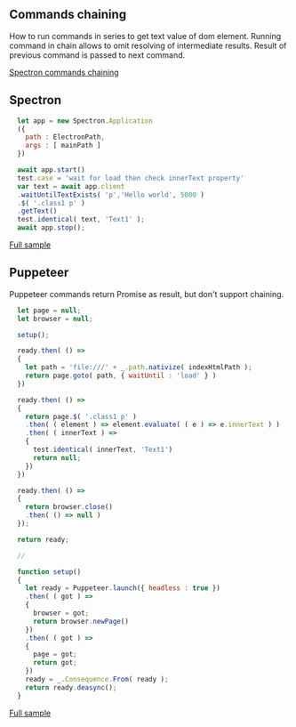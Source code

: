 ## Commands chaining
How to run commands in series to get text value of dom element.
Running command in chain allows to omit resolving of intermediate results. 
Result of previous command is passed to next command.

[Spectron commands chaining](https://webdriver.io/docs/pageobjects.html#chaining-commands)

## Spectron
```javascript
  let app = new Spectron.Application
  ({
    path : ElectronPath,
    args : [ mainPath ]
  })

  await app.start()
  test.case = 'wait for load then check innerText property'
  var text = await app.client
  .waitUntilTextExists( 'p','Hello world', 5000 )
  .$( '.class1 p' )
  .getText()
  test.identical( text, 'Text1' );
  await app.stop();
```
[Full sample](../../../sample/spectron/Chaining.test.s)

## Puppeteer

Puppeteer commands return Promise as result, but don't support chaining.

```javascript
  let page = null;
  let browser = null;

  setup();

  ready.then( () =>
  {
    let path = 'file:///' + _.path.nativize( indexHtmlPath );
    return page.goto( path, { waitUntil : 'load' } )
  })

  ready.then( () =>
  {
    return page.$( '.class1 p' )
    .then( ( element ) => element.evaluate( ( e ) => e.innerText ) )
    .then( ( innerText ) =>
    {
      test.identical( innerText, 'Text1')
      return null;
    })
  })

  ready.then( () =>
  {
    return browser.close()
    .then( () => null )
  });

  return ready;

  //

  function setup()
  {
    let ready = Puppeteer.launch({ headless : true })
    .then( ( got ) =>
    {
      browser = got;
      return browser.newPage()
    })
    .then( ( got ) =>
    {
      page = got;
      return got;
    })
    ready = _.Consequence.From( ready );
    return ready.deasync();
  }
```
[Full sample](../../../sample/puppeteer/Chaining.test.s)
